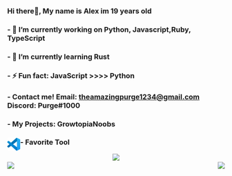 ### Hi there👋, My name is Alex im 19 years old

### - 🔭 I’m currently working on Python, Javascript,Ruby, TypeScript
### - 🌱 I’m currently learning Rust
### - ⚡ Fun fact: JavaScript >>>> Python
### - Contact me! Email: theamazingpurge1234@gmail.com Discord: Purge#1000
### - My Projects: **GrowtopiaNoobs**
### - Favorite Tool <img align="left" alt="VSCode" width="30px" src="https://raw.githubusercontent.com/Mempler/Mempler/master/assets//visual-studio-code.svg"/>

<div align="center"><img src="https://github-profile-trophy.vercel.app/?username=Purge-1&theme=dracula&count_private=true"></div>
<img align="left" src="https://github-readme-stats.vercel.app/api?username=purge-1&show_icons=true&hide_border=true&theme=tokyonight"><img align="right" src="https://github-readme-stats.vercel.app/api/top-langs/?username=Purge-1&theme=tokyonight&hide=batchfile">
